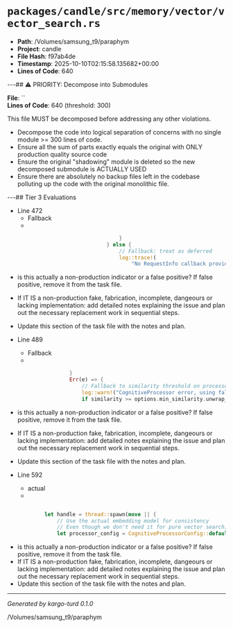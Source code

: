 # `packages/candle/src/memory/vector/vector_search.rs`

- **Path**: /Volumes/samsung_t9/paraphym
- **Project**: candle
- **File Hash**: f97ab4de  
- **Timestamp**: 2025-10-10T02:15:58.135682+00:00  
- **Lines of Code**: 640

---## ⚠️ PRIORITY: Decompose into Submodules

**File**: ``  
**Lines of Code**: 640 (threshold: 300)

This file MUST be decomposed before addressing any other violations.

- Decompose the code into logical separation of concerns with no single module >= 300 lines of code. 
- Ensure all the sum of parts exactly equals the original with ONLY production quality source code
- Ensure the original "shadowing" module is deleted so the new decomposed submodule is ACTUALLY USED
- Ensure there are absolutely no backup files left in the codebase polluting up the code with the original monolithic file.

---## Tier 3 Evaluations


- Line 472
  - Fallback
  - 

```rust
                                    }
                                } else {
                                    // Fallback: treat as deferred
                                    log::trace!(
                                        "No RequestInfo callback provided, treating as deferred: id={}",
```

- is this actually a non-production indicator or a false positive? If false positive, remove it from the task file.
- If IT IS a non-production fake, fabrication, incomplete, dangeours or lacking implementation: add detailed notes explaining the issue and plan out the necessary replacement work in sequential steps. 
- Update this section of the task file with the notes and plan.


- Line 489
  - Fallback
  - 

```rust
                    }
                    Err(e) => {
                        // Fallback to similarity threshold on processor error
                        log::warn!("CognitiveProcessor error, using fallback: {}", e);
                        if similarity >= options.min_similarity.unwrap_or(0.7) {
```

- is this actually a non-production indicator or a false positive? If false positive, remove it from the task file.
- If IT IS a non-production fake, fabrication, incomplete, dangeours or lacking implementation: add detailed notes explaining the issue and plan out the necessary replacement work in sequential steps. 
- Update this section of the task file with the notes and plan.


- Line 592
  - actual
  - 

```rust

            let handle = thread::spawn(move || {
                // Use the actual embedding model for consistency
                // Even though we don't need it for pure vector search, it's available
                let processor_config = CognitiveProcessorConfig::default();
```

- is this actually a non-production indicator or a false positive? If false positive, remove it from the task file.
- If IT IS a non-production fake, fabrication, incomplete, dangeours or lacking implementation: add detailed notes explaining the issue and plan out the necessary replacement work in sequential steps. 
- Update this section of the task file with the notes and plan.

---

*Generated by kargo-turd 0.1.0*

/Volumes/samsung_t9/paraphym